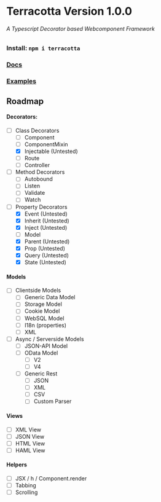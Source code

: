 # Terracotta Version 1.0.0
###### A Typescript Decorator based Webcomponent Framework
### Install: `npm i terracotta`
### [Docs](docs/index.md)
### [Examples](examples/index.md)

## Roadmap

#### Decorators:
- [ ] Class Decorators
  - [ ] Component
  - [ ] ComponentMixin
  - [x] Injectable (Untested)
  - [ ] Route
  - [ ] Controller
- [ ] Method Decorators
  - [ ] Autobound
  - [ ] Listen
  - [ ] Validate
  - [ ] Watch
- [ ] Property Decorators
  - [x] Event (Untested)
  - [x] Inherit (Untested)
  - [x] Inject (Untested)
  - [ ] Model
  - [x] Parent (Untested)
  - [x] Prop (Untested)
  - [x] Query (Untested)
  - [x] State (Untested)
#### Models
- [ ] Clientside Models
  - [ ] Generic Data Model
  - [ ] Storage Model
  - [ ] Cookie Model
  - [ ] WebSQL Model
  - [ ] I18n (properties)
  - [ ] XML
- [ ] Async / Serverside Models
  - [ ] JSON-API Model
  - [ ] OData Model
    - [ ] V2
    - [ ] V4
  - [ ] Generic Rest
    - [ ] JSON
    - [ ] XML
    - [ ] CSV
    - [ ] Custom Parser
#### Views
- [ ] XML View
- [ ] JSON View
- [ ] HTML View
- [ ] HAML View
#### Helpers
- [ ] JSX / h / Component.render
- [ ] Tabbing
- [ ] Scrolling
